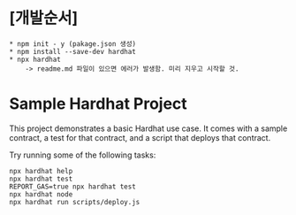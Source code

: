 [개발순서]
========
    * npm init - y (pakage.json 생성)
    * npm install --save-dev hardhat
    * npx hardhat
        -> readme.md 파일이 있으면 에러가 발생함. 미리 지우고 시작할 것. 

# Sample Hardhat Project

This project demonstrates a basic Hardhat use case. It comes with a sample contract, a test for that contract, and a script that deploys that contract.

Try running some of the following tasks:

```shell
npx hardhat help
npx hardhat test
REPORT_GAS=true npx hardhat test
npx hardhat node
npx hardhat run scripts/deploy.js
```

